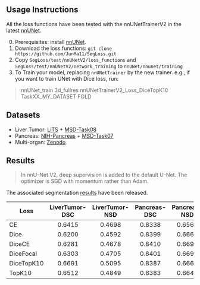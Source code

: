 ## Usage Instructions

All the loss functions have been tested with the nnUNetTrainerV2 in the latest [nnUNet](https://github.com/MIC-DKFZ/nnUNet).

0. Prerequisites: install [nnUNet](https://github.com/MIC-DKFZ/nnUNet).
1. Download the loss functions: `git clone https://github.com/JunMa11/SegLoss.git`
2. Copy `SegLoss/test/nnUNetV2/loss_functions` and `SegLoss/test/nnUNetV2/network_training` to `nnUNet/nnunet/training`
3. To Train your model, replacing `nnUNetTrainer` by the new trainer. e.g., if you want to train UNet with Dice loss, run:
> nnUNet_train 3d_fullres nnUNetTrainerV2_Loss_DiceTopK10 TaskXX_MY_DATASET FOLD

## Datasets

- Liver Tumor: [LiTS](https://competitions.codalab.org/competitions/17094) + [MSD-Task08](http://medicaldecathlon.com/)
- Pancreas: [NIH-Pancreas](https://wiki.cancerimagingarchive.net/display/Public/Pancreas-CT) + [MSD-Task07](http://medicaldecathlon.com/)
- Multi-organ: [Zenodo](http://doi.org/10.5281/zenodo.1169361)


## Results 

> In nnU-Net V2, deep supervision is added to the default U-Net. The optimizer is SGD with momentum rather than Adam.

The associated segmentation [results](https://zenodo.org/record/4738480) have been released.

| Loss       | LiverTumor-DSC | LiverTumor-NSD | Pancreas-DSC | Pancreas-NSD | Multiorgan-DSC | Multiorgan-NSD |
|------------|:--------------:|:--------------:|:------------:|:------------:|:--------------:|:--------------:|
| CE         |     0.6415     |     0.4698     |    0.8338    |    0.6566    |     0.8570     |     0.7368     |
| Dice       |     0.6200     |     0.4592     |    0.8399    |    0.6663    |     0.8577     |     0.7416     |
| DiceCE     |     0.6281     |     0.4678     |    0.8410    |    0.6691    |     0.8626     |     0.7488     |
| DiceFocal  |     0.6303     |     0.4705     |    0.8401    |    0.6691    |     0.8631     |     0.7501     |
| DiceTopK10 |     0.6691     |     0.5095     |    0.8387    |    0.6661    |     0.8636     |     0.7483     |
| TopK10     |     0.6512     |     0.4849     |    0.8383    |    0.6649    |     0.8560     |     0.7378     |



